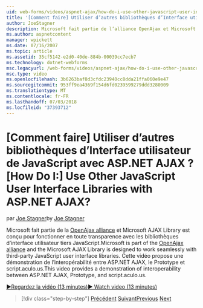 ```yaml
---
uid: web-forms/videos/aspnet-ajax/how-do-i-use-other-javascript-user-interface-libraries-with-aspnet-ajax
title: '[Comment faire] Utiliser d’autres bibliothèques d’Interface utilisateur de JavaScript avec ASP.NET AJAX ? | Microsoft Docs'
author: JoeStagner
description: Microsoft fait partie de l’alliance OpenAjax et Microsoft AJAX Library est conçu pour fonctionner en toute transparence avec les bibliothèques d’interface utilisateur tiers JavaScript...
ms.author: aspnetcontent
manager: wpickett
ms.date: 07/16/2007
ms.topic: article
ms.assetid: 35cf5142-e2d0-40de-884b-00039cc7ecb7
ms.technology: dotnet-webforms
msc.legacyurl: /web-forms/videos/aspnet-ajax/how-do-i-use-other-javascript-user-interface-libraries-with-aspnet-ajax
msc.type: video
ms.openlocfilehash: 3b6263baf8d3cfdc23940cc8dda21ffa060e9e47
ms.sourcegitcommit: 953ff9ea4369f154d6fd0239599279ddd3280009
ms.translationtype: MT
ms.contentlocale: fr-FR
ms.lasthandoff: 07/03/2018
ms.locfileid: "37393712"
---
```

<a name="how-do-i-use-other-javascript-user-interface-libraries-with-aspnet-ajax"></a><span data-ttu-id="a97e0-104">[Comment faire] Utiliser d’autres bibliothèques d’Interface utilisateur de JavaScript avec ASP.NET AJAX ?</span><span class="sxs-lookup"><span data-stu-id="a97e0-104">[How Do I:] Use Other JavaScript User Interface Libraries with ASP.NET AJAX?</span></span>
====================
<span data-ttu-id="a97e0-105">par [Joe Stagner](https://github.com/JoeStagner)</span><span class="sxs-lookup"><span data-stu-id="a97e0-105">by [Joe Stagner](https://github.com/JoeStagner)</span></span>

<span data-ttu-id="a97e0-106">Microsoft fait partie de la [OpenAjax alliance](http://www.openajax.org/) et Microsoft AJAX Library est conçu pour fonctionner en toute transparence avec les bibliothèques d’interface utilisateur tiers JavaScript.</span><span class="sxs-lookup"><span data-stu-id="a97e0-106">Microsoft is part of the [OpenAjax alliance](http://www.openajax.org/) and the Microsoft AJAX Library is designed to work seamlessly with third-party JavaScript user interface libraries.</span></span> <span data-ttu-id="a97e0-107">Cette vidéo propose une démonstration de l’interopérabilité entre ASP.NET AJAX, le Prototype et script.aculo.us.</span><span class="sxs-lookup"><span data-stu-id="a97e0-107">This video provides a demonstration of interoperability between ASP.NET AJAX, Prototype, and script.aculo.us.</span></span>

[<span data-ttu-id="a97e0-108">&#9654;Regardez la vidéo (13 minutes)</span><span class="sxs-lookup"><span data-stu-id="a97e0-108">&#9654; Watch video (13 minutes)</span></span>](https://channel9.msdn.com/Blogs/ASP-NET-Site-Videos/how-do-i-use-other-javascript-user-interface-libraries-with-aspnet-ajax)

> [!div class="step-by-step"]
> <span data-ttu-id="a97e0-109">[Précédent](how-do-i-choose-between-methods-of-ajax-page-updates.md)
> [Suivant](how-do-i-use-the-aspnet-ajax-profile-services.md)</span><span class="sxs-lookup"><span data-stu-id="a97e0-109">[Previous](how-do-i-choose-between-methods-of-ajax-page-updates.md)
[Next](how-do-i-use-the-aspnet-ajax-profile-services.md)</span></span>
